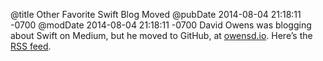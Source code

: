 @title Other Favorite Swift Blog Moved
@pubDate 2014-08-04 21:18:11 -0700
@modDate 2014-08-04 21:18:11 -0700
David Owens was blogging about Swift on Medium, but he moved to GitHub, at <a href="http://owensd.io">owensd.io</a>. Here’s the <a href="http://owensd.io/rss.xml">RSS feed</a>.
